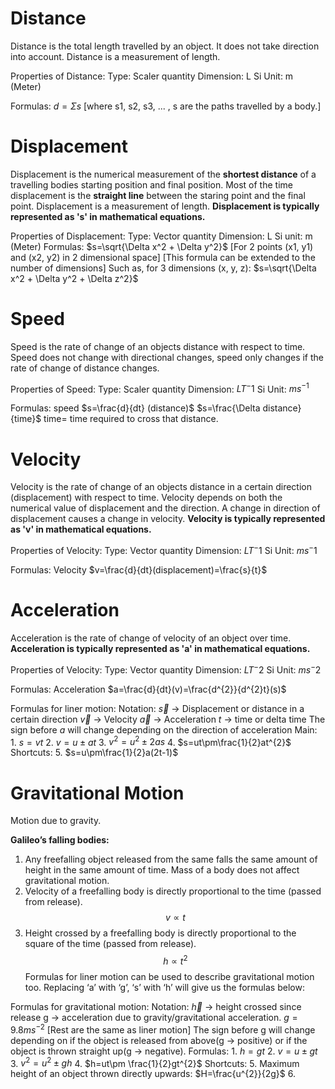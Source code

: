 # Distance
Distance is the total length travelled by an object. It does not take direction into account.
Distance is a measurement of length.

Properties of Distance:
	Type: Scaler quantity
	Dimension: L
	Si Unit: m (Meter)

Formulas:
	$d=\Sigma s$  [where s1, s2, s3, ... , s are the paths travelled by a body.]
	


# Displacement
Displacement is the numerical measurement of the **shortest distance** of a travelling bodies starting position and final position. Most of the time displacement is the **straight line** between the staring point and the final point. 
Displacement is a measurement of length.
**Displacement is typically represented as 's' in mathematical equations.**

Properties of Displacement:
	Type: Vector quantity
	Dimension: L
	Si unit: m (Meter)
Formulas:
	$s=\sqrt{\Delta x^2 + \Delta y^2}$ [For 2 points (x1, y1) and (x2, y2) in 2 dimensional space]
	[This formula can be extended to the number of dimensions]
	Such as, for 3 dimensions (x, y, z):
	$s=\sqrt{\Delta x^2 + \Delta y^2 + \Delta z^2}$ 

# Speed
Speed is the rate of change of an objects distance with respect to time. Speed does not change with directional changes, speed only changes if the rate of change of distance changes.

Properties of Speed:
	Type: Scaler quantity
	Dimension: $LT^-1$
	Si Unit: $ms^{-1}$

Formulas:
	speed $s=\frac{d}{dt} (distance)$ 
	$s=\frac{\Delta distance}{time}$ time= time required to cross that distance.

# Velocity
Velocity is the rate of change of an objects distance in a certain direction (displacement) with respect to time. Velocity depends on both the numerical value of displacement and the direction. A change in direction of displacement causes a change in velocity.
**Velocity is typically represented as 'v' in mathematical equations.**

Properties of Velocity:
	Type: Vector quantity
	Dimension: $LT^-1$
	Si Unit: $ms^-1$

Formulas:
	Velocity $v=\frac{d}{dt}(displacement)=\frac{s}{t}$


# Acceleration
Acceleration is the rate of change of velocity of an object over time.
**Acceleration is typically represented as 'a' in mathematical equations.**

Properties of Velocity:
	Type: Vector quantity
	Dimension: $LT^-2$
	Si Unit: $ms^-2$

Formulas:
	Acceleration $a=\frac{d}{dt}(v)=\frac{d^{2}}{d^{2}t}(s)$


Formulas for liner motion:
	Notation: 
		$\overrightarrow{s}$ → Displacement or distance in a certain direction
		$\overrightarrow{v}$ → Velocity
		$\overrightarrow{a}$ → Acceleration
		$t$ → time or delta time
		The sign before $a$ will change depending on the direction of acceleration
	Main:
		1. $s=vt$
		2. $v=u \pm at$
		3. $v^{2}=u^{2}\pm2as$
		4. $s=ut\pm\frac{1}{2}at^{2}$
	Shortcuts:
		5. $s=u\pm\frac{1}{2}a(2t-1)$ 


# Gravitational Motion
Motion due to gravity.

**Galileo’s falling bodies:**
1. Any freefalling object released from the same falls the same amount of height in the same amount of time. Mass of a body does not affect gravitational motion.
2. Velocity of a freefalling body is directly proportional to the time (passed from release).$$
v\propto t
$$
3. Height crossed by a freefalling body is directly proportional to the square of the time (passed from release).$$
h\propto t^{2}
$$
Formulas for liner motion can be used to describe gravitational motion too. Replacing ‘a’ with ‘g’, ‘s’ with ‘h’ will give us the formulas below:

Formulas for gravitational motion:
	Notation:
		$\overrightarrow{h}$ → height crossed since release
		g → acceleration due to gravity/gravitational acceleration. $g=9.8 ms ^{-2}$
		[Rest are the same as liner motion]
		The sign before g will change depending on if the object is released from above(g → positive) or if the object is thrown straight up(g → negative).
	Formulas:
		1. $h=gt$
		2. $v=u\pm gt$
		3. $v^{2}=u^{2}\pm gh$
		4. $h=ut\pm \frac{1}{2}gt^{2}$
	Shortcuts:
		5. Maximum height of an object thrown directly upwards: $H=\frac{u^{2}}{2g}$
		6. 